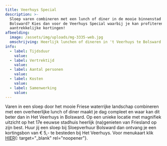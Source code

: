 ```yaml
---
title: Veerhuys Special
description: >-
  Sloep varen combineren met een lunch of diner in de mooie binnenstad van
  Bolsward? Kies dan voor de Veerhuys Special waarbij je kan profiteren van
  aantrekkelijke kortingen!
afbeelding:
  image: /assets/img/uploads/mg-3335-web.jpg
  omschrijving: Heerlijk lunchen of dineren in 't Veerhuys te Bolsward
info:
  - label: Tijdsduur
    value:
  - label: Vertrektijd
    value:
  - label: Aantal personen
    value:
  - label: Kosten
    value:
  - label: Samenwerking
    value:
---
```


Varen in een sloep door het mooie Friese waterrijke landschap combineren met een overheerlijke lunch of diner maakt je dag compleet en waar kan dit beter dan in Het Veerhuys in Bolsward. Op een unieke locatie met magnifiek uitzicht op het 17e eeuwse stadhuis heerlijk (na)genieten van Friesland op zijn best. Huur jij een sloep bij Sloepverhuur Bolsward dan ontvang je een kortingsbon van € 5,- te besteden bij Het Veerhuys. Voor menukaart klik [HIER](https://www.hetveerhuysbolsward.nl/menukaart-2/){: target="\_blank" rel="noopener"}.
